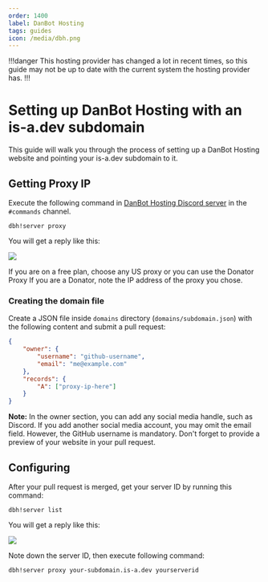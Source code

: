 ```yaml
---
order: 1400
label: DanBot Hosting
tags: guides
icon: /media/dbh.png
---
```


!!!danger
This hosting provider has changed a lot in recent times, so this guide may not be up to date with the current system the hosting provider has.
!!!

# Setting up DanBot Hosting with an is-a.dev subdomain

This guide will walk you through the process of setting up a DanBot Hosting website and pointing your is-a.dev subdomain to it.

## Getting Proxy IP

Execute the following command in [DanBot Hosting Discord server](https://discord.gg/dbh) in the `#commands` channel.

```
dbh!server proxy
```

You will get a reply like this:

![](../media/dbh_proxy/1.jpg)

If you are on a free plan, choose any US proxy or you can use the Donator Proxy If you are a Donator, note the IP address of the proxy you chose.

### Creating the domain file

Create a JSON file inside `domains` directory (`domains/subdomain.json`) with the following content and submit a pull request:

```json
{
    "owner": {
        "username": "github-username",
        "email": "me@example.com"
    },
    "records": {
        "A": ["proxy-ip-here"]
    }
}
```

**Note:** In the owner section, you can add any social media handle, such as Discord. If you add another social media account, you may omit the email field. However, the GitHub username is mandatory. Don't forget to provide a preview of your website in your pull request.

## Configuring

After your pull request is merged, get your server ID by running this command:

```
dbh!server list
```

You will get a reply like this:

![](../media/dbh_proxy/2.jpg)

Note down the server ID, then execute following command:

```
dbh!server proxy your-subdomain.is-a.dev yourserverid
```
